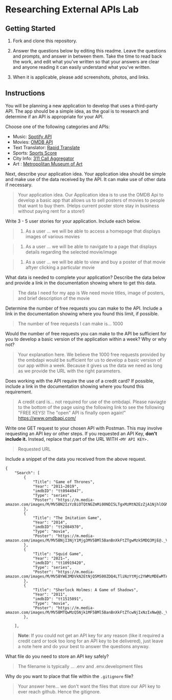 # Researching External APIs Lab

## Getting Started

1. Fork and clone this repository.

1. Answer the questions below by editing this readme. Leave the questions and prompts, and answer in between them. Take the time to read back the work, and edit what you've written so that your answers are clear and anyone reading it can easily understand what you've written.

1. When it is applicable, please add screenshots, photos, and links.

## Instructions

You will be planning a new application to develop that uses a third-party API. The app should be a simple idea, as the goal is to research and determine if an API is appropriate for your API.

Choose one of the following categories and APIs:

- Music: [Spotify API](https://developer.spotify.com/documentation/web-api)
- Movies: [OMDB API](https://www.omdbapi.com)
- Text Translator: [Rapid Translate](https://rapidapi.com/auth/sign-up?referral=/sibaridev/api/rapid-translate-multi-traduction)
- Sports: [Sports Score](https://rapidapi.com/tipsters/api/sportscore1)
- City Info: [311 Call Aggregator](https://data.cityofnewyork.us/browse?Dataset-Information_Agency=311)
- Art : [Metropolitan Museum of Art ](https://metmuseum.github.io)

Next, describe your application idea. Your application idea should be simple and make use of the data received by the API. It can make use of other data if necessary.

> Your application idea.
Our Application idea is to use the OMDB Api to develop a basic app that allows us to sell posters of movies to people that want to buy them. (Helps current poster store stay in business without paying rent for a store!)

Write 3 - 5 user stories for your application. Include each below.

> 1. As a user ...
we will be able to access a homepage that displays images of various movies 

> 1. As a user ...
we will be able to navigate to a page that displays details regarding the selected movie/image

> 1. As a user ...
we will be able to view and buy a poster of that movie aftyer clicking a particular movie

What data is needed to complete your application? Describe the data below and provide a link in the documentation showing where to get this data.


> The data I need for my app is
We need movie titles, image of posters, and brief description of the movie

Determine the number of free requests you can make to the API. Include a link in the documentation showing where you found this limit, if possible.

> The number of free requests I can make is...
1000

Would the number of free requests you can make to the API be sufficient for you to develop a basic version of the application within a week? Why or why not?

> Your explanation here.
We believe the 1000 free requests provided by the ombdapi would be sufficient for us to develop a basic version of our app within a week. Because it gives us the data we need as long as we provide the URL with the right parameters.

Does working with the API require the use of a credit card? If possible, include a link in the documentation showing where you found this requirement.

> A credit card is...
not required for use of the ombdapi. Please naviagte to the bottom of the page using the following link to see the following "FREE KEYS! The "open" API is finally open again!"  https://www.omdbapi.com/

Write one GET request to your chosen API with Postman. This may involve requesting an API key or other steps. If you requested an API Key, **don't include it.** Instead, replace that part of the URL WITH `<MY API KEY>.`

> Requested URL

Include a snippet of the data you received from the above request.

```
{
    "Search": [
        {
            "Title": "Game of Thrones",
            "Year": "2011–2019",
            "imdbID": "tt0944947",
            "Type": "series",
            "Poster": "https://m.media-amazon.com/images/M/MV5BN2IzYzBiOTQtNGZmMi00NDI5LTgxMzMtN2EzZjA1NjhlOGMxXkEyXkFqcGdeQXVyNjAwNDUxODI@._V1_SX300.jpg"
        },
        {
            "Title": "The Imitation Game",
            "Year": "2014",
            "imdbID": "tt2084970",
            "Type": "movie",
            "Poster": "https://m.media-amazon.com/images/M/MV5BNjI3NjY1Mjg3MV5BMl5BanBnXkFtZTgwMzk5MDQ3MjE@._V1_SX300.jpg"
        },
        {
            "Title": "Squid Game",
            "Year": "2021–",
            "imdbID": "tt10919420",
            "Type": "series",
            "Poster": "https://m.media-amazon.com/images/M/MV5BYWE3MDVkN2EtNjQ5MS00ZDQ4LTliNzYtMjc2YWMzMDEwMTA3XkEyXkFqcGdeQXVyMTEzMTI1Mjk3._V1_SX300.jpg"
        },
        {
            "Title": "Sherlock Holmes: A Game of Shadows",
            "Year": "2011",
            "imdbID": "tt1515091",
            "Type": "movie",
            "Poster": "https://m.media-amazon.com/images/M/MV5BMTQwMzQ5Njk1MF5BMl5BanBnXkFtZTcwNjIxNzIxNw@@._V1_SX300.jpg"
        },
        
    ],
```

> **Note**: If you could not get an API key for any reason (like it required a credit card or took too long for an API key to be delivered), just leave a note here and do your best to answer the questions anyway.

What file do you need to store an API key safely?


> The filename is typically ...
.env and .env.development files

Why do you want to place that file within the `.gitignore` file?

> Your answer here...
we don't want the files that store our API key to ever reach github. Hence the gitignore.
